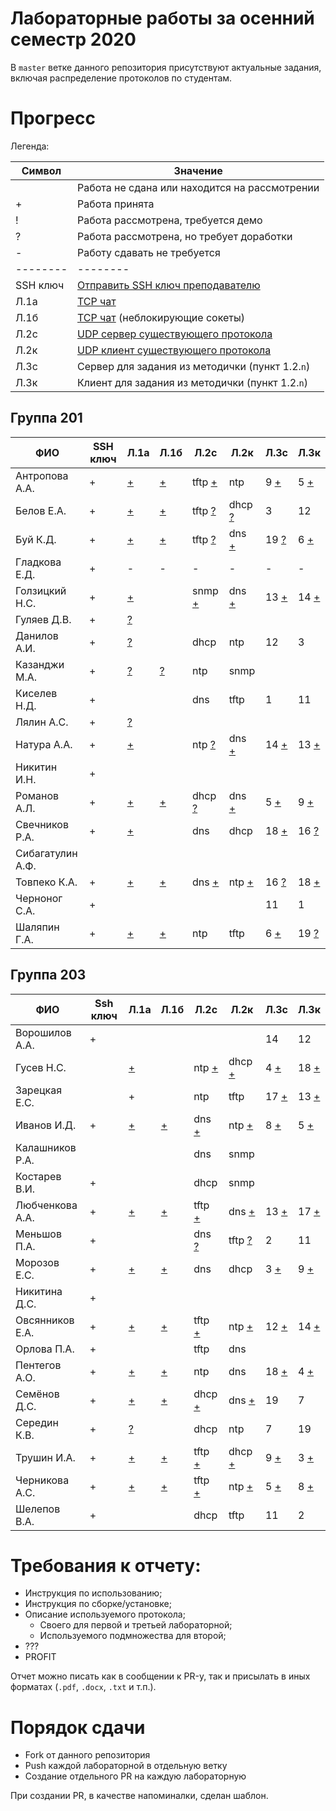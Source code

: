# Лабораторные работы за осенний семестр 2020

В `master` ветке данного репозитория присутствуют актуальные задания, включая 
распределение протоколов по студентам.

# Прогресс

Легенда:

| Символ   | Значение                                                                                   |
| --       | --                                                                                         |
|          | Работа не сдана или находится на рассмотрении                                              |
| +        | Работа принята                                                                             |
| !        | Работа рассмотрена, требуется демо                                                         |
| ?        | Работа рассмотрена, но требует доработки                                                   |
| -        | Работу сдавать не требуется                                                                |
| -------- | --------                                                                                   |
| SSH ключ | [Отправить SSH ключ преподавателю](https://insysnw.github.io/labs/900-ssh-keygen/)         |
| Л.1a     | [TCP чат](https://insysnw.github.io/labs/01-tcp-chat/)                                     |
| Л.1б     | [TCP чат](https://insysnw.github.io/labs/01-tcp-chat/) (неблокирующие сокеты)              |
| Л.2c     | [UDP сервер существующего протокола](https://insysnw.github.io/labs/02-udp-real-protocol/) |
| Л.2к     | [UDP клиент существующего протокола](https://insysnw.github.io/labs/02-udp-real-protocol/) |
| Л.3с     | Сервер для задания из методички (пункт 1.2.`n`)                                            |
| Л.3к     | Клиент для задания из методички (пункт 1.2.`n`)                                            |

## Группа 201

| ФИО              | SSH ключ | Л.1a               | Л.1б               | Л.2c                    | Л.2к                    | Л.3с                  | Л.3к                  |
| --               | --       | --                 | --                 | --                      | --                      | --                    | --                    |
| Антропова А.А.   | +        | [+](../../pull/21) | [+](../../pull/64) | tftp [+](../../pull/69) | ntp                     | 9 [+](../../pull/76)  | 5 [+](../../pull/89)  |
| Белов Е.А.       | +        | [+](../../pull/10) | [+](../../pull/65) | tftp [?](../../pull/34) | dhcp [?](../../pull/43) | 3                     | 12                    |
| Буй К.Д.         | +        | [+](../../pull/12) | [+](../../pull/12) | tftp [?](../../pull/18) | dns [+](../../pull/18)  | 19 [?](../../pull/91) | 6 [+](../../pull/91)  |
| Гладкова Е.Д.    | +        | -                  | -                  | -                       | -                       | -                     | -                     |
| Голзицкий Н.С.   | +        | [+](../../pull/46) |                    | snmp [+](../../pull/63) | dns [+](../../pull/63)  | 13 [+](../../pull/83) | 14 [+](../../pull/83) |
| Гуляев Д.В.      | +        | [?](../../pull/50) |                    |                         |                         |                       |                       |
| Данилов А.И.     | +        | [?](../../pull/8)  |                    | dhcp                    | ntp                     | 12                    | 3                     |
| Казанджи М.А.    | +        | [?](../../pull/7)  | [?](../../pull/7)  | ntp                     | snmp                    |                       |                       |
| Киселев Н.Д.     | +        |                    |                    | dns                     | tftp                    | 1                     | 11                    |
| Лялин А.С.       | +        | [?](../../pull/80) |                    |                         |                         |                       |                       |
| Натура А.А.      | +        | [+](../../pull/17) |                    | ntp [?](../../pull/29)  | dns [+](../../pull/29)  | 14 [+](../../pull/83) | 13 [+](../../pull/83) |
| Никитин И.Н.     | +        |                    |                    |                         |                         |                       |                       |
| Романов А.Л.     | +        | [+](../../pull/66) | [+](../../pull/66) | dhcp [?](../../pull/68) | dns [+](../../pull/67)  | 5 [+](../../pull/89)  | 9 [+](../../pull/76)  |
| Свечников Р.А.   | +        | [+](../../pull/6)  |                    | dns                     | dhcp                    | 18 [+](../../pull/62) | 16 [?](../../pull/62) |
| Сибагатулин А.Ф. |          |                    |                    |                         |                         |                       |                       |
| Товпеко К.А.     | +        | [+](../../pull/2)  | [+](../../pull/2)  | dns [+](../../pull/3)   | ntp [+](../../pull/3)   | 16 [?](../../pull/61) | 18 [+](../../pull/61) |
| Черноног С.А.    | +        |                    |                    |                         |                         | 11                    | 1                     |
| Шаляпин Г.А.     | +        | [+](../../pull/37) | [+](../../pull/37) | ntp                     | tftp                    | 6 [+](../../pull/91)  | 19 [?](../../pull/91) |

## Группа 203

| ФИО             | Ssh ключ | Л.1a               | Л.1б               | Л.2с                    | Л.2к                    | Л.3с                  | Л.3к                  |
| --              | --       | --                 | --                 | --                      | --                      | --                    | --                    |
| Ворошилов А.А.  | +        |                    |                    |                         |                         | 14                    | 12                    |
| Гусев Н.С.      |          | [+](../../pull/33) |                    | ntp [+](../../pull/84)  | dhcp [+](../../pull/88) | 4 [+](../../pull/77)  | 18 [+](../../pull/75) |
| Зарецкая Е.С.   |          | +                  |                    | ntp                     | tftp                    | 17 [+](../../pull/59) | 13 [+](../../pull/57) |
| Иванов И.Д.     | +        | [+](../../pull/48) | [+](../../pull/13) | dns [+](../../pull/35)  | ntp [+](../../pull/26)  | 8 [+](../../pull/55)  | 5 [+](../../pull/51)  |
| Калашников Р.А. |          |                    |                    | dns                     | snmp                    |                       |                       |
| Костарев В.И.   | +        |                    |                    | dhcp                    | snmp                    |                       |                       |
| Любченкова А.А. | +        | [+](../../pull/15) | [+](../../pull/39) | tftp [+](../../pull/23) | dns [+](../../pull/19)  | 13 [+](../../pull/53) | 17 [+](../../pull/58) |
| Меньшов П.А.    | +        |                    |                    | dns [?](../../pull/20)  | tftp [?](../../pull/24) | 2                     | 11                    |
| Морозов Е.С.    | +        | [+](../../pull/73) | [+](../../pull/74) | dns                     | dhcp                    | 3 [+](../../pull/82)  | 9 [+](../../pull/)    |
| Никитина Д.С.   | +        |                    |                    |                         |                         |                       |                       |
| Овсянников Е.А. | +        | [+](../../pull/11) | [+](../../pull/16) | tftp [+](../../pull/44) | ntp [+](../../pull/45)  | 12 [+](../../pull/60) | 14 [+](../../pull/54) |
| Орлова П.А.     | +        |                    |                    | tftp                    | dns                     |                       |                       |
| Пентегов А.О.   | +        | [+](../../pull/30) | [+](../../pull/31) | ntp                     | dns                     | 18 [+](../../pull/78) | 4 [+](../../pull/78)  |
| Семёнов Д.С.    | +        | [+](../../pull/4)  | [+](../../pull/42) | dhcp [+](../../pull/32) | dns [+](../../pull/40)  | 19                    | 7                     |
| Середин К.В.    | +        | [?](../../pull/5)  |                    | dhcp                    | ntp                     | 7                     | 19                    |
| Трушин И.А.     | +        | [+](../../pull/49) | [+](../../pull/41) | tftp [+](../../pull/72) | dhcp [+](../../pull/79) | 9 [+](../../pull/87)  | 3 [+](../../pull/81)  |
| Черникова А.С.  | +        | [+](../../pull/47) | [+](../../pull/14) | tftp [+](../../pull/22) | ntp [+](../../pull/25)  | 5 [+](../../pull/52)  | 8 [+](../../pull/56)  |
| Шелепов В.А.    | +        |                    |                    | dhcp                    | tftp                    | 11                    | 2                     |

# Требования к отчету:

* Инструкция по использованию;
* Инструкция по сборке/установке;
* Описание используемого протокола;
  * Своего для первой и третьей лабораторной;
  * Используемого подмножества для второй;
* ???
* PROFIT

Отчет можно писать как в сообщении к PR-у, так и присылать в иных 
форматах (`.pdf`, `.docx`, `.txt` и т.п.).

# Порядок сдачи

* Fork от данного репозитория
* Push каждой лабораторной в отдельную ветку
* Создание отдельного PR на каждую лабораторную

При создании PR, в качестве напоминалки, сделан шаблон.
